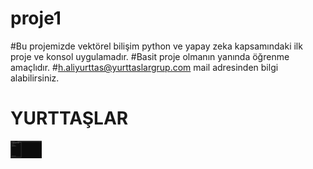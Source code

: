 # proje1
#Bu projemizde vektörel bilişim python ve yapay zeka kapsamındaki ilk proje ve konsol uygulamadır.
#Basit proje olmanın yanında öğrenme amaçlıdır.
#h.aliyurttas@yurttaslargrup.com mail adresinden bilgi alabilirsiniz.
<h1>YURTTAŞLAR</h1>
<img width="50" src=https://github.com/hacialiyurttas/proje1/blob/main/proje1/resimler/ana%20menu.png"  alt="Ana Menu">
